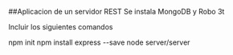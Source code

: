 ##Aplicacion de un servidor REST
Se instala MongoDB y Robo 3t


Incluir los siguientes comandos

npm init
npm  install express --save
node server/server
